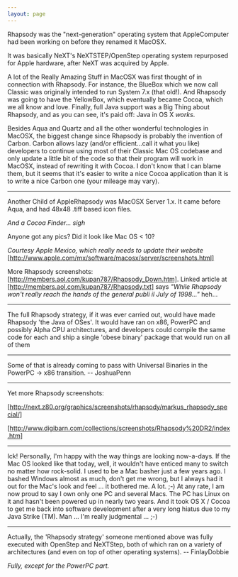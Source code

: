 ```yaml
---
layout: page
---
```




Rhapsody was the "next-generation" operating system that AppleComputer had been working on before they renamed it MacOSX.

It was basically NeXT's NeXTSTEP/OpenStep operating system repurposed for Apple hardware, after NeXT was acquired by Apple.

A lot of the Really Amazing Stuff in MacOSX was first thought of in connection with Rhapsody. For instance, the BlueBox which we now call Classic was originally intended to run System 7.x (that old!). And Rhapsody was going to have the YellowBox, which eventually became Cocoa, which we all know and love. Finally, full Java support was a Big Thing about Rhapsody, and as you can see, it's paid off: Java in OS X *works*.

Besides Aqua and Quartz and all the other wonderful technologies in MacOSX, the biggest change since Rhapsody is probably the invention of Carbon. Carbon allows lazy (and/or efficient...call it what you like) developers to continue using most of their Classic Mac OS codebase and only update a little bit of the code so that their program will work in MacOSX, instead of rewriting it with Cocoa. I don't know that I can blame them, but it seems that it's easier to write a nice Cocoa application than it is to write a nice Carbon one (your mileage may vary).

----
Another Child of AppleRhapsody was MacOSX Server 1.x. It came before Aqua, and had 48x48 .tiff based icon files.

*And a Cocoa Finder... sigh*

Anyone got any pics? Did it look like Mac OS < 10?

*Courtesy Apple Mexico, which really needs to update their website* [http://www.apple.com/mx/software/macosx/server/screenshots.html]

More Rhapsody screenshots: [http://members.aol.com/kupan787/Rhapsody_Down.htm]. Linked article at [http://members.aol.com/kupan787/Rhapsody.txt] says *"While Rhapsody won't really reach the hands of the general publi     il July of 1998..."* heh...

----

The full Rhapsody strategy, if it was ever carried out, would have made Rhapsody 'the Java of OSes'. It would have ran on x86, PowerPC and possibly Alpha CPU architectures, and developers could compile the same code for each and ship a single 'obese binary' package that would run on all of them 

----

Some of that is already coming to pass with Universal Binaries in the PowerPC -> x86 transition. -- JoshuaPenn

----

Yet more Rhapsody screenshots:

[http://next.z80.org/graphics/screenshots/rhapsody/markus_rhapsody_special/]

[http://www.digibarn.com/collections/screenshots/Rhapsody%20DR2/index.htm]

----

Ick! Personally, I'm happy with the way things are looking now-a-days. If the Mac OS looked like that today, well, it wouldn't have enticed many to switch no matter how rock-solid. I used to be a Mac basher just a few years ago. I bashed Windows almost as much, don't get me wrong, but I always had it out for the Mac's look and feel ... it bothered me. A lot. ;-) At any rate, I am now proud to say I own only one PC and several Macs. The PC has Linux on it and hasn't been powered up in nearly two years. And it took OS X / Cocoa to get me back into software development after a very long hiatus due to my Java Strike (TM). Man ... I'm really judgmental ... ;-)

----

Actually, the 'Rhapsody strategy' someone mentioned above was fully executed with OpenStep and NeXTStep, both of which ran on a variety of architectures (and even on top of other operating systems). -- FinlayDobbie

*Fully, except for the PowerPC part.*

